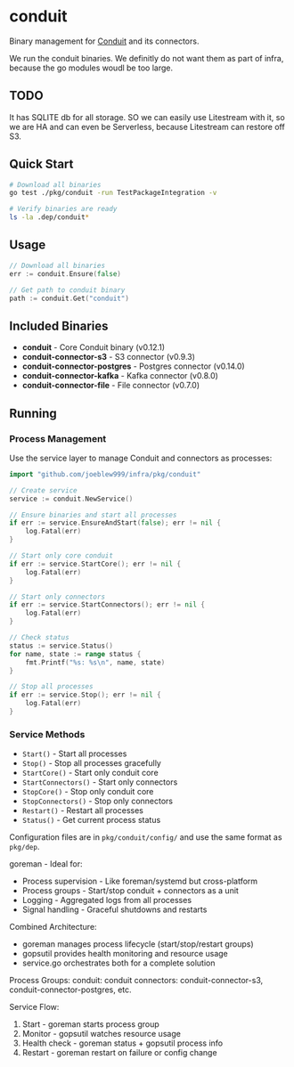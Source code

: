 # conduit

Binary management for [Conduit](https://github.com/ConduitIO/conduit) and its connectors.

We run the conduit binaries. We definitly do not want them as part of infra, because the go modules woudl be too large. 

## TODO

It has SQLITE db for all storage. SO we can easily use Litestream with it, so we are HA and can even be Serverless, because Litestream can restore off S3. 



## Quick Start

```bash
# Download all binaries
go test ./pkg/conduit -run TestPackageIntegration -v

# Verify binaries are ready
ls -la .dep/conduit*
```

## Usage

```go
// Download all binaries
err := conduit.Ensure(false)

// Get path to conduit binary
path := conduit.Get("conduit")
```

## Included Binaries

- **conduit** - Core Conduit binary (v0.12.1)
- **conduit-connector-s3** - S3 connector (v0.9.3)
- **conduit-connector-postgres** - Postgres connector (v0.14.0)
- **conduit-connector-kafka** - Kafka connector (v0.8.0)
- **conduit-connector-file** - File connector (v0.7.0)

## Running

### Process Management

Use the service layer to manage Conduit and connectors as processes:

```go
import "github.com/joeblew999/infra/pkg/conduit"

// Create service
service := conduit.NewService()

// Ensure binaries and start all processes
if err := service.EnsureAndStart(false); err != nil {
    log.Fatal(err)
}

// Start only core conduit
if err := service.StartCore(); err != nil {
    log.Fatal(err)
}

// Start only connectors
if err := service.StartConnectors(); err != nil {
    log.Fatal(err)
}

// Check status
status := service.Status()
for name, state := range status {
    fmt.Printf("%s: %s\n", name, state)
}

// Stop all processes
if err := service.Stop(); err != nil {
    log.Fatal(err)
}
```

### Service Methods
- `Start()` - Start all processes
- `Stop()` - Stop all processes gracefully
- `StartCore()` - Start only conduit core
- `StartConnectors()` - Start only connectors
- `StopCore()` - Stop only conduit core
- `StopConnectors()` - Stop only connectors
- `Restart()` - Restart all processes
- `Status()` - Get current process status

Configuration files are in `pkg/conduit/config/` and use the same format as `pkg/dep`.

  goreman - Ideal for:
  - Process supervision - Like foreman/systemd but cross-platform
  - Process groups - Start/stop conduit + connectors as a unit
  - Logging - Aggregated logs from all processes
  - Signal handling - Graceful shutdowns and restarts

  Combined Architecture:
  - goreman manages process lifecycle (start/stop/restart groups)
  - gopsutil provides health monitoring and resource usage
  - service.go orchestrates both for a complete solution

  Process Groups:
  conduit: conduit
  connectors: conduit-connector-s3, conduit-connector-postgres, etc.

  Service Flow:
  1. Start - goreman starts process group
  2. Monitor - gopsutil watches resource usage
  3. Health check - goreman status + gopsutil process info
  4. Restart - goreman restart on failure or config change